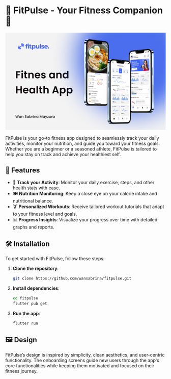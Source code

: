 # 💪 FitPulse - Your Fitness Companion 🌟

![FitPulse](./assets/images/Thumbnail.jpg)

FitPulse is your go-to fitness app designed to seamlessly track your daily activities, monitor your nutrition, and guide you toward your fitness goals. Whether you are a beginner or a seasoned athlete, FitPulse is tailored to help you stay on track and achieve your healthiest self.

## 🚀 Features

- 🧘 **Track your Activity**: Monitor your daily exercise, steps, and other health stats with ease.
- 🍽️ **Nutrition Monitoring**: Keep a close eye on your calorie intake and nutritional balance.
- 🏋️ **Personalized Workouts**: Receive tailored workout tutorials that adapt to your fitness level and goals.
- 📊 **Progress Insights**: Visualize your progress over time with detailed graphs and reports.

## 🛠️ Installation

To get started with FitPulse, follow these steps:

1. **Clone the repository**:
    ```bash
    git clone https://github.com/wansabrina/fitpulse.git
    ```

2. **Install dependencies**:
    ```bash
    cd fitpulse
    flutter pub get
    ```

3. **Run the app**:
    ```bash
    flutter run
    ```

## 🖼️ Design

FitPulse’s design is inspired by simplicity, clean aesthetics, and user-centric functionality. The onboarding screens guide new users through the app's core functionalities while keeping them motivated and focused on their fitness journey.
